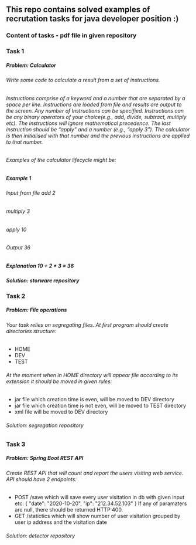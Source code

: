 ## This repo contains solved examples of recrutation tasks for java developer position :)
### Content of tasks - pdf file in given repository

### Task 1 
##### Problem: Calculator
###### Write some code to calculate a result from a set of instructions.
###### Instructions comprise of a keyword and a number that are separated by a space per line. Instructions are loaded from file and results are output to the screen. Any number of Instructions can be specified. Instructions can be any binary operators of your choice(e.g., add, divide, subtract, multiply etc). The instructions will ignore mathematical precedence. The last instruction should be “apply” and a number (e.g., “apply 3”). The calculator is then initialised with that number and the previous instructions are applied to that number.
###### Examples of the calculator lifecycle might be:
##### Example 1
###### Input from file add 2
###### multiply 3
###### apply 10
###### Output 36
##### Explanation 10 + 2 * 3 = 36
##### Solution: storware repository

### Task 2
##### Problem: File operations
###### Your task relies on segregating files. At first program should create directories structure:
* HOME
* DEV
* TEST
###### At the moment when in HOME directory will appear file according to its extension it should be moved in given rules:
* jar file which creation time is even, will be moved to DEV directory
* jar file which creation time is not even, will be moved to TEST directory
* xml file will be moved to DEV directory
###### Solution: segregation repository


### Task 3
##### Problem: Spring Boot REST API
###### Create REST API that will count and report the users visiting web service. API should have 2 endpoints:
* POST /save which will save every user visitation in db with given input etc:
{
  "date": "2020-10-20",
  "ip": "212.34.52.103"
}
If any of paramaters are null, there should be returned HTTP 400.
* GET /statictics which will show number of user visitation grouped by user ip address and the visitation date
###### Solution: detector repository
